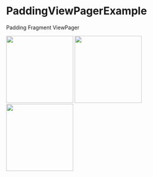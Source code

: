 # PaddingViewPagerExample
Padding Fragment ViewPager


<div>
<img src="https://user-images.githubusercontent.com/38239236/67361871-c2041580-f5a4-11e9-9cdd-b1f7e6eeffc4.jpg" width="180"></img>
<img src="https://user-images.githubusercontent.com/38239236/67361870-c2041580-f5a4-11e9-81b5-cc4dafc5a673.jpg" width="180"></img>
<img src="https://user-images.githubusercontent.com/38239236/67361873-c29cac00-f5a4-11e9-9bd7-028e4c113fbf.jpg" width="180"></img>
</div>

